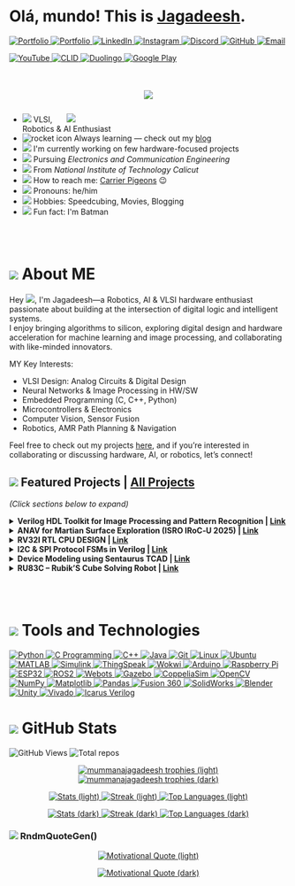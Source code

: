 # Olá, mundo! This is [Jagadeesh](https://mummanajagadeesh.github.io/). <!-- updated: 2025-07-29 16:47:26 IST -->

<!--# こんにちは、世界！これは [Jagadeesh](https://mummanajagadeesh.github.io/) です。-->

<p align="left">
  <a href="https://mummanajagadeesh.github.io/" target="_blank">
      <img src="https://img.shields.io/badge/Portfolio-2E8B57?style=flat-square&logo=Google-chrome&logoColor=white" alt="Portfolio"/>
  </a>
  <a href="https://mummanajagadeesh.github.io/blog/all" target="_blank">
      <img src="https://img.shields.io/badge/BLOG-000000?style=flat-square&logo=Google-chrome&logoColor=white" alt="Portfolio"/>
  </a>
  <a href="https://www.linkedin.com/in/jagadeeesh-mummana" target="_blank">
    <img src="https://img.shields.io/badge/LinkedIn-blue?style=flat-square&logo=linkedin" alt="LinkedIn"/>
  </a>
  <a href="https://www.instagram.com/jagadeesh__97__" target="_blank">
    <img src="https://img.shields.io/badge/Instagram-E4405F?style=flat-square&logo=instagram&logoColor=white" alt="Instagram"/>
  </a>
  <a href="https://discord.com/users/864753029030215690" target="_blank">
    <img src="https://img.shields.io/badge/Discord-7289DA?style=flat-square&logo=discord&logoColor=white" alt="Discord"/>
  </a>
  <a href="https://github.com/Mummanajagadeesh" target="_blank">
    <img src="https://img.shields.io/badge/GitHub-black?style=flat-square&logo=github" alt="GitHub"/>
  </a>
  <a href="mailto:mummanajagadeesh97@gmail.com" target="_blank">
    <img src="https://img.shields.io/badge/Email-D14836?style=flat-square&logo=gmail&logoColor=white" alt="Email"/>
  </a>
<!--   <a href="https://www.facebook.com/MJagadeesh97/" target="_blank">
    <img src="https://img.shields.io/badge/Facebook-1877F2?style=flat-square&logo=facebook&logoColor=white" alt="Facebook"/>
  </a>
  <a href="https://x.com/M_JAGADEESH97" target="_blank">
    <img src="https://img.shields.io/badge/Twitter-000000?style=flat-square&logo=x&logoColor=white" alt="X"/>
  </a> -->
</p>

<p align="left">
  <a href="https://www.youtube.com/@M_J_9_7" target="_blank">
    <img src="https://img.shields.io/badge/YouTube-FF0000?style=flat-square&logo=youtube&logoColor=white" alt="YouTube"/>
  </a>
  <a href="https://events.cubelelo.com/profile/24CLMUM001">
    <img src="https://m.media-amazon.com/images/S/aplus-media/sc/80b77cfa-c498-46e8-844c-3768a698d63a.__CR0,0,600,180_PT0_SX600_V1___.png" alt="CLID" width="70"/>
  </a>
  <a href="https://www.duolingo.com/profile/jagadeesh97">
    <img src="https://media.tenor.com/z168S__FUKcAAAAi/duolingo.gif" alt="Duolingo" width="40"/>
  </a>
  <a href="https://games.app.goo.gl/p1bNrgGSnMbK4hte9">
    <img src="https://www.svgrepo.com/show/303545/google-play-games-logo.svg" alt="Google Play" width="24"/>
  </a>
</p>



<!--<h1 align="center">
    <img src="https://readme-typing-svg.herokuapp.com/?font=Monaco&size=35&color=FF0000&center=true&vCenter=true&width=1000&height=120&duration=4000&lines=$+git+pull+life+--verbose;Fetching+latest+life+updates...;error:+merge+conflict+in+/mental/health;error:+insufficient+memory+to+process+workload;warning:+uncommitted+stress+found;Aborting...;Output:+%22404'd%22&repeat=false" />
</h1>-->


<h1 align="center">
    <img src="https://readme-typing-svg.herokuapp.com/?font=Monaco&size=35&color=FF0000&center=true&vCenter=true&width=500&height=70&duration=8000&lines=Hi_👋!;+I'm_Jagadeesh_ツ;" />
</h1>



<!-- <table>
  <tr>
    <td>
      <img src="https://i.pinimg.com/originals/3d/17/f4/3d17f46d3ea30dc0b94a9ff4a4d1a380.gif" width="400px">
    </td>
    <td>
      - <img src="https://images.emojiterra.com/google/noto-emoji/animated-emoji/1f916.gif" width="17px"> Robotics, AI & VLSI Enthusiast<br>
      - <img src="https://i.gifer.com/origin/4c/4c8423ace30594a2f80c07639d6885fd_w200.webp" width="20px"> I'm constantly learning<br>
      - <img src="https://mir-s3-cdn-cf.behance.net/project_modules/disp/91e44488262645.5ddbaf2895ce1.gif" width="20px"> I'm currently working on few robotics related projects<br>
      - <img src="https://media.tenor.com/tkpOfRTT21UAAAAi/flexed-biceps-joypixels.gif" width="20px"> Pursuing <em>Electronics and Communication Engineering</em><br>
      - <img src="https://media4.giphy.com/media/v1.Y2lkPTc5MGI3NjExdXhoNWhlMzdiczdvYzVndjVxdjF5bTgwdHlvaGJ1bWkzMTJwZGkxcSZlcD12MV9pbnRlcm5hbF9naWZfYnlfaWQmY3Q9cw/VGQh2JdmphZHUBT0Bi/giphy.webp" width="20px"> From <em>National Institute of Technology Calicut</em><br>
      - <img src="https://cdn.pixabay.com/animation/2023/10/03/13/08/13-08-01-15_512.gif" width="25px"> How to reach me: <a href="https://mummanajagadeesh.github.io/contact">Carrier Pigeons</a> 😉<br>
      - <img src="https://media.tenor.com/kDZWJ62n1mEAAAAj/emoji-emojis.gif" width="20px"> Pronouns: he/him<br>
      - <img src="https://cdn.pixabay.com/animation/2023/03/21/10/41/10-41-09-561_512.gif" width="20px"> 
        <!--Hobbies:
        <img src="https://i.pinimg.com/originals/e4/4a/5f/e44a5fb5dbaa4e48a5a09f42b63ad02e.gif" width="20px">,
        <img src="https://media1.giphy.com/media/v1.Y2lkPTc5MGI3NjExanFhMXVoN3VoMmt0Y3F3Ymdsc2kyOWdqM3Ixa3NrMzhoZ295dXByOSZlcD12MV9pbnRlcm5hbF9naWZfYnlfaWQmY3Q9cw/2Ygy0khwewLgMSYM0t/giphy.webp" width="15px">,
        <img src="https://media.tenor.com/U_xJRkSD54AAAAAi/abiera-origami.gif" width="15px"><br>-->


<!--<p align="center">
<table>
  <tr>
    <td>
      <img src="https://i.pinimg.com/originals/3d/17/f4/3d17f46d3ea30dc0b94a9ff4a4d1a380.gif" width="400px">
    </td>
    <td>
      <ul>
        <li><img src="https://images.emojiterra.com/google/noto-emoji/animated-emoji/1f916.gif" width="17px"> Robotics, AI & VLSI Enthusiast</li>
        <li><img src="https://i.gifer.com/origin/4c/4c8423ace30594a2f80c07639d6885fd_w200.webp" width="20px"> I'm constantly learning</li>
        <li><img src="https://mir-s3-cdn-cf.behance.net/project_modules/disp/91e44488262645.5ddbaf2895ce1.gif" width="20px"> I'm currently working on few robotics related projects</li>
        <li><img src="https://media.tenor.com/tkpOfRTT21UAAAAi/flexed-biceps-joypixels.gif" width="20px"> Pursuing <em>Electronics and Communication Engineering</em></li>
        <li><img src="https://media4.giphy.com/media/v1.Y2lkPTc5MGI3NjExdXhoNWhlMzdiczdvYzVndjVxdjF5bTgwdHlvaGJ1bWkzMTJwZGkxcSZlcD12MV9pbnRlcm5hbF9naWZfYnlfaWQmY3Q9cw/VGQh2JdmphZHUBT0Bi/giphy.webp" width="20px"> From <em>National Institute of Technology Calicut</em></li>
        <li><img src="https://cdn.pixabay.com/animation/2023/10/03/13/08/13-08-01-15_512.gif" width="25px"> How to reach me: <a href="https://mummanajagadeesh.github.io/contact">Carrier Pigeons</a> 😉</li>
        <li><img src="https://media.tenor.com/kDZWJ62n1mEAAAAj/emoji-emojis.gif" width="20px"> Pronouns: he/him</li>
        <li><img src="https://cdn.pixabay.com/animation/2023/03/21/10/41/10-41-09-561_512.gif" width="20px"> Hobbies: Speedcubing, Coding, Movies, Blogging</li>
        <li><img src="https://media1.giphy.com/media/v1.Y2lkPTc5MGI3NjExeGo0bDB3azFlMTF0ZTI2ZGMyMXNja3ZnaG9pZ2Z1MXc5ZWljM2xqbiZlcD12MV9pbnRlcm5hbF9naWZfYnlfaWQmY3Q9cw/3ohc19SFUdIJ0YQcLe/giphy.webp" width="20px"> Fun fact: I'm Batman</li>
      </ul>
    </td>
  </tr>
</table>
</p>-->

<p>
  <img src="https://i.pinimg.com/originals/3d/17/f4/3d17f46d3ea30dc0b94a9ff4a4d1a380.gif" width="400px" align="right">
</p>

<ul>
  <li><img src="https://images.emojiterra.com/google/noto-emoji/animated-emoji/1f916.gif" width="17px"> VLSI, Robotics & AI Enthusiast</li>
  <li><img src="https://i.gifer.com/origin/4c/4c8423ace30594a2f80c07639d6885fd_w200.webp" width="20px" alt="rocket icon"> Always learning — check out my <a href="https://mummanajagadeesh.github.io/blog/all">blog</a></li>
  <li><img src="https://mir-s3-cdn-cf.behance.net/project_modules/disp/91e44488262645.5ddbaf2895ce1.gif" width="20px"> I'm currently working on few hardware-focused projects</li>
  <li><img src="https://media.tenor.com/tkpOfRTT21UAAAAi/flexed-biceps-joypixels.gif" width="20px"> Pursuing <em>Electronics and Communication Engineering</em></li>
  <li><img src="https://media4.giphy.com/media/v1.Y2lkPTc5MGI3NjExdXhoNWhlMzdiczdvYzVndjVxdjF5bTgwdHlvaGJ1bWkzMTJwZGkxcSZlcD12MV9pbnRlcm5hbF9naWZfYnlfaWQmY3Q9cw/VGQh2JdmphZHUBT0Bi/giphy.webp" width="20px"> From <em>National Institute of Technology Calicut</em></li>
  <li><img src="https://cdn.pixabay.com/animation/2023/10/03/13/08/13-08-01-15_512.gif" width="25px"> How to reach me: <a href="https://mummanajagadeesh.github.io/contact">Carrier Pigeons</a> 😉</li>
  <li><img src="https://media.tenor.com/kDZWJ62n1mEAAAAj/emoji-emojis.gif" width="20px"> Pronouns: he/him</li>
  <li><img src="https://cdn.pixabay.com/animation/2023/03/21/10/41/10-41-09-561_512.gif" width="20px"> Hobbies: Speedcubing, Movies, Blogging</li>
  <li><img src="https://media1.giphy.com/media/v1.Y2lkPTc5MGI3NjExeGo0bDB3azFlMTF0ZTI2ZGMyMXNja3ZnaG9pZ2Z1MXc5ZWljM2xqbiZlcD12MV9pbnRlcm5hbF9naWZfYnlfaWQmY3Q9cw/3ohc19SFUdIJ0YQcLe/giphy.webp" width="20px"> Fun fact: I'm Batman</li>
</ul>

<!--$ git pull life --verbose
Fetching latest life updates...
error: merge conflict in /mental/health
error: insufficient memory to process workload
warning: uncommitted stress found
Aborting...
Output: "Fckdup"-->
<br><br>

# <img src="https://i.pinimg.com/originals/88/c0/8e/88c08e0221a17ea11b0e59341d2c0b7c.gif" width="40px"> About ME

Hey <img src="https://raw.githubusercontent.com/umenzi/umenzi/main/wave.gif" width="17px">, I'm Jagadeesh—a Robotics, AI & VLSI hardware enthusiast passionate about building at the intersection of digital logic and intelligent systems.  
I enjoy bringing algorithms to silicon, exploring digital design and hardware acceleration for machine learning and image processing, and collaborating with like-minded innovators.

MY Key Interests:
- VLSI Design: Analog Circuits & Digital Design
- Neural Networks & Image Processing in HW/SW
- Embedded Programming (C, C++, Python)
- Microcontrollers & Electronics
- Computer Vision, Sensor Fusion
- Robotics, AMR Path Planning & Navigation
  
Feel free to check out my projects [here](https://mummanajagadeesh.github.io/projects/), and if you’re interested in collaborating or discussing hardware, AI, or robotics, let’s connect!

## <img src="https://media2.giphy.com/media/v1.Y2lkPTc5MGI3NjExaDZyazBneGIxemh6OHBtdXVxb3JtcmhubzRxY2Jyc3hxNXhwZHhuaSZlcD12MV9pbnRlcm5hbF9naWZfYnlfaWQmY3Q9cw/qXp82ZL3eZbbTUrLyy/giphy.gif"  width="20px"> Featured Projects | [All Projects](https://mummanajagadeesh.github.io/projects/)

<em>(Click sections below to expand)</em>


<details>
<summary>
  <strong>
    Verilog HDL Toolkit for Image Processing and Pattern Recognition |
    <a href="https://mummanajagadeesh.github.io/projects/improve/subprojects" target="_blank">Link</a>
  </strong>
</summary>
<br>
  
<!-- **NeVer ImProVe-d — just MOVe-d on  ¯\\\_(ツ)_/¯**-->

> **" I tried to ImProVe, but NeVer really did — so I MOVe-d on ¯\\\_(ツ)_/¯ "**

<!-- **I tried to ImProVe, but NeVer really did — so I MOVe-d on ¯\\\_(ツ)_/¯** -->


<br><br>

<!-- Image Cards Table -->
<table>
  <tr>
    <td align="center">
      <a href="https://github.com/Mummanajagadeesh/ImProVe#gh-light-mode-only">
        <img src="./repos/improve-light.svg#gh-light-mode-only" alt="ImProVe GitHub repository card in light mode: Image processing algorithms" />
      </a>
      <a href="https://github.com/Mummanajagadeesh/ImProVe#gh-dark-mode-only">
        <img src="./repos/improve-dark.svg#gh-dark-mode-only" alt="ImProVe GitHub repository card in dark mode: Image processing algorithms" />
      </a>
    </td>
    <td align="center">
      <a href="https://github.com/Mummanajagadeesh/NeVer#gh-light-mode-only">
        <img src="./repos/never-light.svg#gh-light-mode-only" alt="NeVer GitHub repository card in light mode: Verilog-based neural network" />
      </a>
      <a href="https://github.com/Mummanajagadeesh/NeVer#gh-dark-mode-only">
        <img src="./repos/never-dark.svg#gh-dark-mode-only" alt="NeVer GitHub repository card in dark mode: Verilog-based neural network" />
      </a>
    </td>
  </tr>
</table>

<!-- Descriptions below -->
<br>

<p><strong>ImProVe</strong> – IMage PROcessing using VErilog: A collection of image processing algorithms implemented in Verilog, including geometric transformations, color space conversions, and other foundational operations.</p>

<p><strong>NeVer</strong> – NEural NEtwork on VERilog: A hardware-implemented multi-layer perceptron (MLP) neural network in Verilog for character recognition using EMNIST and MNIST datasets.</p>

<br>

<p><strong>MOVe</strong> – Math Ops in VErilog</p>


<!-- Image Cards Table -->
<table>
  <tr>
    <td align="center">
      <a href="https://github.com/Mummanajagadeesh/cordic-algorithm-verilog#gh-light-mode-only">
        <img src="./repos/cordic-algorithm-verilog-light.svg#gh-light-mode-only" alt="CORDIC Algorithm GitHub repository card in light mode: Trigonometric and root functions" />
      </a>
      <a href="https://github.com/Mummanajagadeesh/cordic-algorithm-verilog#gh-dark-mode-only">
        <img src="./repos/cordic-algorithm-verilog-dark.svg#gh-dark-mode-only" alt="CORDIC Algorithm GitHub repository card in dark mode: Trigonometric and root functions" />
      </a>
    </td>
    <td align="center">
      <a href="https://github.com/Mummanajagadeesh/systolic-array-matrix-multiplication#gh-light-mode-only">
        <img src="./repos/systolic-array-matrix-multiplication-light.svg#gh-light-mode-only" alt="Systolic Array Matrix Multiplication GitHub repository card in light mode: Hardware-optimized matrix multiplication" />
      </a>
      <a href="https://github.com/Mummanajagadeesh/systolic-array-matrix-multiplication#gh-dark-mode-only">
        <img src="./repos/systolic-array-matrix-multiplication-dark.svg#gh-dark-mode-only" alt="Systolic Array Matrix Multiplication GitHub repository card in dark mode: Hardware-optimized matrix multiplication" />
      </a>
    </td>
  </tr>
</table>

<!-- Light Mode Repo Card -->
<a href="https://github.com/Mummanajagadeesh/alternate-numerical-notations-for-riscv#gh-light-mode-only">
  <img src="./repos/alternate-numerical-notations-for-riscv-light.svg#gh-light-mode-only" alt="ImProVe Repo Card (light)" />
</a>

<!-- Dark Mode Repo Card -->
<a href="https://github.com/Mummanajagadeesh/alternate-numerical-notations-for-riscv#gh-dark-mode-only">
  <img src="./repos/alternate-numerical-notations-for-riscv-dark.svg#gh-dark-mode-only" alt="ImProVe Repo Card (dark)" />
</a>
<br>

<!-- Descriptions as bullet points -->
<br>

<ul>
  <li>
    <p><strong>CORDIC Algorithm</strong> – Implements Coordinate Rotation Digital Computer (CORDIC) algorithms in Verilog for efficient hardware-based calculation of sine, cosine, tangent, square root, magnitude, and more.</p>
  </li>
  <li>
    <p><strong>Systolic Array Matrix Multiplication</strong> – Verilog implementation of matrix multiplication using systolic arrays to enable parallel computation and hardware-level performance optimization. Each processing element leverages a Multiply-Accumulate (MAC) unit for core operations.</p>
  </li>
  <li>
    <p><strong>Multiply-Accumulate Unit</strong> – The MAC unit uses Booth’s algorithm for efficient signed multiplication and a Kogge-Stone adder for fast, parallel addition. Booth reduces operation count by encoding the multiplier, while Kogge-Stone ensures low-latency summation through parallel carry computation. Together, they enable compute-heavy multiply-accumulate operations in a compact and optimized form.</p>
  </li>
  <li>
    <p><strong>Posit Arithmetic (Python)</strong> – Currently using fixed-point arithmetic; considering Posit as an alternative to IEEE 754 for better precision and dynamic range. Still working through the trade-off.</p>
  </li>
</ul>

<br>

<p><strong>Storage and Buffer Modules</strong></p>

<ul>
  <li>
    <p><strong>RAM1KB</strong> – A 1KB (1024 x 8-bit) memory module in Verilog with write-once locking for even addresses. Includes a randomized testbench.</p>
  </li>
  <li>
    <p><strong>FIFO Buffer</strong> – Not started. Planned as a synchronous FIFO with fixed depth, single clock domain, and standard full/empty flag logic.</p>
  </li>
</ul>


<br>


**Duration:** Individual, Ongoing  
**Tools:** Verilog (Icarus Verilog, Xilinx Vivado) | Python (OpenCV, NumPy, Tkinter) | Scripting (TCL, Perl)

- **Designed `image processing algorithms` (e.g., edge detection, geometric & color transforms, noise reduction) in Verilog, utilizing `hardware optimized math` techniques to maximize computational efficiency. These algorithms were fine-tuned for `low-latency` preprocessing in embedded vision SoCs.**

- **Implemented a `64-bit 3-layer perceptron` (`MLP 784-256-128-62`, `~242k params`) for Extended-MNIST Character Recognition (`62 classes, ∼124k samples`) using an FSM-controlled neural network in Verilog. This implementation achieved `>90% training accuracy` (`>75% simulation accuracy`) with `~1.5s inference latency` (in simulation). A full end-to-end preprocessing and inference workflow was developed.**

- **Automated model `inference` and `performance metric` evaluation via Tcl/Perl scripts (executing Python and Icarus Verilog commands). Additionally, a real-time Tkinter GUI was created for test user input.**

- **Now working on a lightweight CNN accelerator for `image classification` on `CIFAR-10`, with a focus on making it hardware-friendly**



</details>

<details>  
<summary>  
  <strong>  
    ANAV for Martian Surface Exploration (ISRO IRoC‑U 2025) |  
    <a href="https://mummanajagadeesh.github.io/projects/isro-anav/" target="_blank">Link</a>  
  </strong>  
</summary>  

<br><br>
<!-- Light Mode Repo Card -->
<a href="https://github.com/Mummanajagadeesh/isro_ros2#gh-light-mode-only">
  <img src="./repos/isro_ros2-light.svg#gh-light-mode-only" alt="ImProVe Repo Card (light)" />
</a>

<!-- Dark Mode Repo Card -->
<a href="https://github.com/Mummanajagadeesh/isro_ros2#gh-dark-mode-only">
  <img src="./repos/isro_ros2-dark.svg#gh-dark-mode-only" alt="ImProVe Repo Card (dark)" />
</a>
<br>

<br>

**Duration:** Team-based (ISRO RIG), Ongoing
**Tools:** Jetson Nano | Pixhawk | RealSense D435i | ESP32 (ESP‑Now) | VINS‑Fusion | ROS2

* **Built a `<2kg autonomous quadrotor>` for `GNSS-denied environments`, capable of `real-time mapping`, `navigation`, and `safe-zone detection` with zero manual intervention; Jetson Nano was used for onboard compute and Pixhawk handled flight control.**

* **Calibrated ESCs and implemented `embedded power distribution` via BEC module to ensure stable regulation for compute/sensing; integrated barometer and external optical flow sensor with Pixhawk for redundancy in low-texture or drifting conditions.**

* **Fused stereo-IMU data from `Intel RealSense D435i` using `VINS-Fusion` on `ROS2`, achieving `<5cm drift` over \~5m; transmitted real-time telemetry using ESP32 modules (`ESP‑Now`); autonomously landed on `obstacle-free 1.5×1.5m` zones with `<15° slopes`.**

</details>

<details>
<summary>
  <strong>
    RV32I RTL CPU DESIGN |
    <a href="https://mummanajagadeesh.github.io/projects/rose" target="_blank">Link</a>
  </strong>
</summary>
  
<br><br>
<!-- Light Mode Repo Card -->
<a href="https://github.com/Mummanajagadeesh/RoSe#gh-light-mode-only">
  <img src="./repos/rose-light.svg#gh-light-mode-only" alt="ImProVe Repo Card (light)" />
</a>

<!-- Dark Mode Repo Card -->
<a href="https://github.com/Mummanajagadeesh/Rose#gh-dark-mode-only">
  <img src="./repos/rose-dark.svg#gh-dark-mode-only" alt="ImProVe Repo Card (dark)" />
</a>
<br>

<br>


**Duration:** Individual, Ongoing  
**Tools:** Verilog (Icarus Verilog) | TL-Verilog (Makerchip) 

- **Implemented a fully synthesizable RV32I RISC-V core** in TL-Verilog with a single-stage pipeline, supporting all base integer instructions and immediate formats (I, S, B, U, J).

- **Developed a test program summing integers 1 to 9**, verified correct ALU operations, branching, and control flow within 50 simulation cycles, with pass/fail status stored in registers `x30` and `x31`.

- **Designed a 32-register file with dual-read and single-write ports**, enforcing write-disable on register `x0`, and integrated instruction decode logic handling opcode, funct3, and funct7 fields.

- **Implemented comprehensive ALU supporting arithmetic, logic, shifts, and comparisons**, with immediate extraction and flexible program counter update logic including branch and jump target calculation.

- **Enabled simulation and debugging via Makerchip integration** using `m4+cpu_viz()`, with waveform visualization and automated test validation through register monitoring.

</details>

<details>
<summary>
  <strong>
    I2C & SPI Protocol FSMs in Verilog | 
        <a href="https://mummanajagadeesh.github.io/protocols/" target="_blank">Link</a>
  </strong>
</summary>
  
<br><br>
<table>
  <tr>
    <td align="center">
      <a href="https://github.com/Mummanajagadeesh/SPI-protocol-verilog#gh-light-mode-only">
        <img src="./repos/spi-protocol-verilog-light.svg#gh-light-mode-only" alt="SPI Protocol in Verilog (light mode)" />
      </a>
      <a href="https://github.com/Mummanajagadeesh/SPI-protocol-verilog#gh-dark-mode-only">
        <img src="./repos/spi-protocol-verilog-dark.svg#gh-dark-mode-only" alt="SPI Protocol in Verilog (dark mode)" />
      </a>
    </td>
    <td align="center">
      <a href="https://github.com/Mummanajagadeesh/I2C-protocol-verilog#gh-light-mode-only">
        <img src="./repos/i2c-protocol-verilog-light.svg#gh-light-mode-only" alt="I2C Protocol in Verilog (light mode)" />
      </a>
      <a href="https://github.com/Mummanajagadeesh/I2C-protocol-verilog#gh-dark-mode-only">
        <img src="./repos/i2c-protocol-verilog-dark.svg#gh-dark-mode-only" alt="I2C Protocol in Verilog (dark mode)" />
      </a>
    </td>
  </tr>
</table>

<br>

<br>

Designed I2C with a single-master, multi-slave configuration supporting clock stretching and configurable delays; SPI supports modes 0–3 via CPOL/CPHA, performs single 8-bit full-duplex transfers, and allows clock frequency scaling through a divider

</details>


<details>
<summary>
  <strong>
    Device Modeling using Sentaurus TCAD | 
        <a href="https://github.com/Mummanajagadeesh/TCAD-PROJECTS/" target="_blank">Link</a>
  </strong>
</summary>
  
<br><br>
<!-- Light Mode Repo Card -->
<a href="https://github.com/Mummanajagadeesh/TCAD-PROJECTS#gh-light-mode-only">
  <img src="./repos/tcad-projects-light.svg#gh-light-mode-only" alt="ImProVe Repo Card (light)" />
</a>

<!-- Dark Mode Repo Card -->
<a href="https://github.com/Mummanajagadeesh/TCAD-PROJECTS#gh-dark-mode-only">
  <img src="./repos/tcad-projects-dark.svg#gh-dark-mode-only" alt="ImProVe Repo Card (dark)" />
</a>
<br>

<br>

Designed and simulated semiconductor structures (N-resistor, PN diode, NMOS) using Sentaurus TCAD; explored effects of doping, geometry, and physical models through process setup, simulation scripting, and visual analysis of internal device behavior

</details>



<details>
<summary>
  <strong>
    RU83C – Rubik’S Cube Solving Robot |
    <a href="https://mummanajagadeesh.github.io/projects/rubec/" target="_blank">Link</a>
  </strong>
</summary>


<br><br>
<!-- Light Mode Repo Card -->
<table>
  <tr>
    <td align="center">
      <a href="https://github.com/Mummanajagadeesh/RUBEC#gh-light-mode-only">
        <img src="./repos/ru83c-light.svg#gh-light-mode-only" alt="RUBEC Repo Card (light)" />
      </a>
      <a href="https://github.com/Mummanajagadeesh/RU83C#gh-dark-mode-only">
        <img src="./repos/ru83c-dark.svg#gh-dark-mode-only" alt="RUBEC Repo Card (dark)" />
      </a>
    </td>
    <td align="center">
      <a href="https://github.com/Mummanajagadeesh/V-RU81K5CU83#gh-light-mode-only">
        <img src="./repos/v-ru81k5cu83-light.svg#gh-light-mode-only" alt="V-RU81K5CU83 Repo Card (light)" />
      </a>
      <a href="https://github.com/Mummanajagadeesh/V-RU81K5CU83#gh-dark-mode-only">
        <img src="./repos/v-ru81k5cu83-dark.svg#gh-dark-mode-only" alt="V-RU81K5CU83 Repo Card (dark)" />
      </a>
    </td>
  </tr>
</table>




A vision-guided, algorithm-driven robot that solves the Rubik’s Cube with precision using Kociemba’s two-phase algorithm for optimal move sequences, developed in Unity3D with C# scripting

</details>

<br><br>

# <img src="https://cdn.pixabay.com/animation/2023/05/16/19/08/19-08-28-374_512.gif" width="40px"> Tools and Technologies

<p align="left">
  <a href="https://www.python.org" target="_blank">
    <img height="30" src="https://custom-icon-badges.demolab.com/badge/Python-red.svg?logo=PYTHON_MJ97" alt="Python"/>
  </a>
  <a href="https://www.cprogramming.com/" target="_blank">
    <img height="30" src="https://custom-icon-badges.demolab.com/badge/C-grey.svg?logo=C_MJ97" alt="C Programming"/>
  </a>
  <a href="https://www.w3schools.com/cpp/" target="_blank">
    <img height="30" src="https://custom-icon-badges.demolab.com/badge/C++-blueviolet.svg?logo=CPP_MJ97" alt="C++"/>
  </a>
  <a href="https://www.java.com" target="_blank">
    <img height="30" src="https://custom-icon-badges.demolab.com/badge/Java-white.svg?logo=JAVA_MJ97" alt="Java"/>
  </a>
  <a href="https://git-scm.com/" target="_blank">
    <img height="30" src="https://custom-icon-badges.demolab.com/badge/Git-black.svg?logo=GIT_MJ97" alt="Git"/>
  </a>
  <a href="https://www.linux.org/" target="_blank">
    <img height="30" src="https://custom-icon-badges.demolab.com/badge/Linux-black.svg?logo=TUX_MJ97" alt="Linux"/>
  </a>
  <a href="https://ubuntu.com/" target="_blank">
    <img height="30" src="https://custom-icon-badges.demolab.com/badge/Ubuntu-blue.svg?logo=UBUNTU_MJ97" alt="Ubuntu"/>
  </a>
  <a href="https://www.mathworks.com/products/matlab.html" target="_blank">
    <img height="30" src="https://custom-icon-badges.demolab.com/badge/MATLAB-yellow.svg?logo=MATLAB_MJ97" alt="MATLAB"/>
  </a>
  <a href="https://www.mathworks.com/products/simulink.html" target="_blank">
    <img height="30" src="https://custom-icon-badges.demolab.com/badge/Simulink-blue.svg?logo=SIMULINK_MJ97" alt="Simulink"/>
  </a>
  <a href="https://thingspeak.com/" target="_blank">
    <img height="30" src="https://custom-icon-badges.demolab.com/badge/ThingSpeak-blue.svg?logo=THINGSPEAK_MJ97" alt="ThingSpeak"/>
  </a>
  <a href="https://wokwi.com/" target="_blank">
    <img height="30" src="https://custom-icon-badges.demolab.com/badge/Wokwi-green.svg?logo=WOKWI_MJ97" alt="Wokwi"/>
  </a>
  <a href="https://www.arduino.cc/" target="_blank">
    <img height="30" src="https://custom-icon-badges.demolab.com/badge/Arduino-teal.svg?logo=ARDUINO_MJ97" alt="Arduino"/>
  </a>
  <a href="https://www.raspberrypi.org/" target="_blank">
    <img height="30" src="https://custom-icon-badges.demolab.com/badge/RaspberryPi-darkgreen.svg?logo=RASP_MJ97" alt="Raspberry Pi"/>
  </a>
  <a href="https://espressif.com/" target="_blank">
    <img height="30" src="https://custom-icon-badges.demolab.com/badge/ESP32-darkblue.svg?logo=ESP_MJ97" alt="ESP32"/>
  </a>
  <a href="https://www.ros.org/" target="_blank">
    <img height="30" src="https://custom-icon-badges.demolab.com/badge/ROS2-purple.svg?logo=ROS2_MJ97" alt="ROS2"/>
  </a>
  <a href="https://cyberbotics.com/" target="_blank">
    <img height="30" src="https://custom-icon-badges.demolab.com/badge/Webots-lightblue.svg?logo=WEBOTS_MJ97" alt="Webots"/>
  </a>
  <a href="http://gazebosim.org/" target="_blank">
    <img height="30" src="https://custom-icon-badges.demolab.com/badge/Gazebo-grey.svg?logo=GAZEBO_MJ97" alt="Gazebo"/>
  </a>
  <a href="https://www.coppeliarobotics.com/" target="_blank">
    <img height="30" src="https://custom-icon-badges.demolab.com/badge/CoppeliaSim-pink.svg?logo=VREP_MJ97" alt="CoppeliaSim"/>
  </a>
  <a href="https://opencv.org/" target="_blank">
    <img height="30" src="https://custom-icon-badges.demolab.com/badge/OpenCV-green.svg?logo=OPENCV_MJ97" alt="OpenCV"/>
  </a>
  <a href="https://numpy.org/" target="_blank">
    <img height="30" src="https://custom-icon-badges.demolab.com/badge/NumPy-blue.svg?logo=NUMPY_MJ97" alt="NumPy"/>
  </a>
  <a href="https://matplotlib.org/" target="_blank">
    <img height="30" src="https://custom-icon-badges.demolab.com/badge/Matplotlib-purple.svg?logo=MATPLOTLIB_MJ97" alt="Matplotlib"/>
  </a>
  <a href="https://pandas.pydata.org/" target="_blank">
    <img height="30" src="https://custom-icon-badges.demolab.com/badge/Pandas-white.svg?logo=PANDAS_MJ97" alt="Pandas"/>
  </a>
  <a href="https://www.autodesk.com/products/fusion-360/overview" target="_blank">
    <img height="30" src="https://custom-icon-badges.demolab.com/badge/Fusion360-blue.svg?logo=FUSION360_MJ97" alt="Fusion 360"/>
  </a>
  <a href="https://www.solidworks.com/" target="_blank">
    <img height="30" src="https://custom-icon-badges.demolab.com/badge/SolidWorks-white.svg?logo=SW_MJ97" alt="SolidWorks"/>
  </a>
  <a href="https://www.blender.org/" target="_blank">
    <img height="30" src="https://custom-icon-badges.demolab.com/badge/Blender-black.svg?logo=BLENDER_MJ97" alt="Blender"/>
  </a>
  <a href="https://unity.com/" target="_blank">
    <img height="30" src="https://custom-icon-badges.demolab.com/badge/Unity-white.svg?logo=UNITY_MJ97" alt="Unity"/>
  </a>
  <a href="https://www.amd.com/en/products/software/adaptive-socs-and-fpgas/vivado.html" target="_blank">
    <img height="30" src="https://custom-icon-badges.demolab.com/badge/Vivado-purple.svg?logo=VIVADO_MJ97" alt="Vivado"/>
  </a>
  <a href="https://bleyer.org/icarus/" target="_blank">
    <img height="30" src="https://custom-icon-badges.demolab.com/badge/Icarus-vermilion.svg?logo=ICARUS_MJ97" alt="Icarus Verilog"/>
  </a>
</p>




# <img src="https://ugokawaii.com/wp-content/uploads/2022/08/increase.gif" width="40px"> GitHub Stats</h1>

![GitHub Views](https://komarev.com/ghpvc/?username=Mummanajagadeesh)
![Total repos](https://github-readme-stats-mummanajagadeesh.vercel.app/api/total-repos)


<p align="center">
  <!-- Light mode trophy -->
  <a href="https://github.com/ryo-ma/github-profile-trophy#gh-light-mode-only">
    <img src="https://github-profile-trophy.vercel.app/?username=mummanajagadeesh&hide_border=true&column=5&row=2&theme=flat&no-frame=true#gh-light-mode-only" alt="mummanajagadeesh trophies (light)" />
  </a>

  <!-- Dark mode trophy -->
  <a href="https://github.com/ryo-ma/github-profile-trophy#gh-dark-mode-only">
    <img src="https://github-profile-trophy.vercel.app/?username=mummanajagadeesh&hide_border=true&column=5&row=2&theme=radical&no-frame=true#gh-dark-mode-only" alt="mummanajagadeesh trophies (dark)" />
  </a>
</p>


<!--[![Activity graph](https://github-readme-activity-graph.vercel.app/graph?username=Mummanajagadeesh&theme=radical&count_private=true&include_all_commits=true)](https://github.com/Mummanajagadeesh/github-readme-activity-graph)-->
<!--![](http://github-profile-summary-cards.vercel.app/api/cards/profile-details?username=Mummanajagadeesh&theme=radical&count_private=true&include_all_commits=true)-->
<!--![](http://github-profile-summary-cards.vercel.app/api/cards/repos-per-language?username=Mummanajagadeesh&theme=radical&count_private=true&include_all_commits=true)
![](http://github-profile-summary-cards.vercel.app/api/cards/most-commit-language?username=Mummanajagadeesh&theme=radical&count_private=true&include_all_commits=true)-->

<!-- Light Mode -->
<a href="https://github.com/Mummanajagadeesh#gh-light-mode-only">
  <p align="center">
    <img src="https://github-profile-summary-cards.vercel.app/api/cards/stats?username=Mummanajagadeesh&theme=default&count_private=true&include_all_commits=true&Cache-Control=no-cache#gh-light-mode-only" alt="Stats (light)" width="32%">
    <img src="https://github-readme-streak-stats.herokuapp.com/?user=Mummanajagadeesh&theme=default&count_private=true&include_all_commits=true&hide_border=true&Cache-Control=no-cache#gh-light-mode-only" alt="Streak (light)" width="32%">
    <img src="https://github-readme-stats-mummanajagadeesh.vercel.app/api/top-langs/?username=Mummanajagadeesh&theme=default&show_icons=true&hide_border=true&layout=compact&count_private=true&exclude_repo=V-RU81K5CU83,Mummanajagadeesh.github.io,site,blog-,blog--,blogs,geeky-hugo,ORIGO2K25,hugo-theme-dream&hide=powershell&include_all_commits=true&cache_seconds=1#gh-light-mode-only" alt="Top Languages (light)" width="32%">
  </p>
</a>

<!-- Dark Mode -->
<a href="https://github.com/Mummanajagadeesh#gh-dark-mode-only">
  <p align="center">
    <img src="https://github-profile-summary-cards.vercel.app/api/cards/stats?username=Mummanajagadeesh&theme=radical&count_private=true&include_all_commits=true&Cache-Control=no-cache#gh-dark-mode-only" alt="Stats (dark)" width="32%">
    <img src="https://github-readme-streak-stats.herokuapp.com/?user=Mummanajagadeesh&theme=radical&count_private=true&include_all_commits=true&hide_border=true&Cache-Control=no-cache#gh-dark-mode-only" alt="Streak (dark)" width="32%">
    <img src="https://github-readme-stats-mummanajagadeesh.vercel.app/api/top-langs/?username=Mummanajagadeesh&theme=radical&show_icons=true&hide_border=true&layout=compact&count_private=true&exclude_repo=V-RU81K5CU83,Mummanajagadeesh.github.io,site,blog-,blog--,blogs,geeky-hugo,ORIGO2K25,hugo-theme-dream,I2C-protocol-verilog,TrafficLightController-verilog,NeVer&hide=powershell,gnuplot,c%23,html&include_all_commits=true&cache_seconds=1#gh-dark-mode-only" alt="Top Languages (dark)" width="32%">
  </p>
</a>


<!--![Quote](https://github-readme-quotes-bay.vercel.app/quote?theme=radical?quotesUrl=https://github.com/Mummanajagadeesh/Mummanajagadeesh/blob/414cabe06e68275172913e1e4468c60819de8972/assets/quotes.json)
![Quote](https://github-readme-quotes-bay.vercel.app/quote?theme=radical&quotesUrl=https://github.com/Mummanajagadeesh/Mummanajagadeesh/blob/414cabe06e68275172913e1e4468c60819de8972/assets/quotes.json)-->

### <img src="https://i.pinimg.com/originals/7d/44/8f/7d448f92a799d52054a8c261fb903a98.gif" width="30px"> RndmQuoteGen()

<!-- Light Mode Quote -->
<p align="center">
  <a href="https://github.com/Mummanajagadeesh#gh-light-mode-only">
    <img src="https://github-readme-quotes-bay.vercel.app/quote?quoteCategory=motivational&theme=light#gh-light-mode-only" alt="Motivational Quote (light)" />
  </a>
</p>

<!-- Dark Mode Quote -->
<p align="center">
  <a href="https://github.com/Mummanajagadeesh#gh-dark-mode-only">
    <img src="https://github-readme-quotes-bay.vercel.app/quote?quoteCategory=motivational&theme=radical#gh-dark-mode-only" alt="Motivational Quote (dark)" />
  </a>
</p>


<!--Feel free to reach out if you have any questions or if you'd like to collaborate on a project. I'm always open to learning and trying out new things!

# ありがとう
Thanks for stopping by! :)-->

<!--![snake gif](https://github.com/Mummanajagadeesh/Mummanajagadeesh/blob/output/github-contribution-grid-snake.gif)
Run workflows in actions and refresh-->
<!-- GIFS: gif1.gif, gif2.gif, gif3.gif -->

<!--
```bash
rpicam-vid -t 0 -n --codec libav --libav-format mpegts -o - | cvlc stream:///dev/stdin --sout '#rtp{sdp=rtsp://:8554/stream1}'
```

```bash
rtsp://172.16.33.104:8554/stream1
```

```bash
rpicam-vid -t 0 -n --codec libav --framerate 30 --bitrate 2000000 --inline --profile baseline --level 4.2 --libav-format mpegts -o - | cvlc --network-caching=100 --rtsp-tcp=0 stream:///dev/stdin --sout '#rtp{sdp=rtsp://:8554/stream1}'
```
-->
